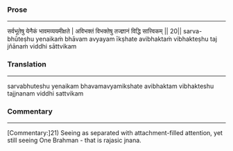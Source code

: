 ### Prose 
 --- 
सर्वभूतेषु येनैकं भावमव्ययमीक्षते |
अविभक्तं विभक्तेषु तज्ज्ञानं विद्धि सात्त्विकम् || 20||
sarva-bhūteṣhu yenaikaṁ bhāvam avyayam īkṣhate
avibhaktaṁ vibhakteṣhu taj jñānaṁ viddhi sāttvikam

### Translation 
 --- 
sarvabhuteshu yenaikam bhavamavyamikshate avibhaktam vibhakteshu tajjnanam viddhi sattvikam

### Commentary 
 --- 
[Commentary:]21) Seeing as separated with attachment-filled attention, yet still seeing One Brahman - that is rajasic jnana.